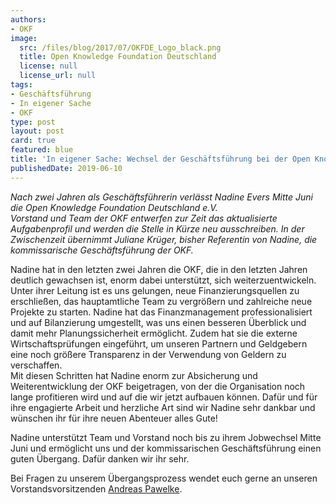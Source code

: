```yaml
---
authors:
- OKF
image:
  src: /files/blog/2017/07/OKFDE_Logo_black.png
  title: Open Knowledge Foundation Deutschland
  license: null
  license_url: null
tags:
- Geschäftsführung
- In eigener Sache
- OKF
type: post
layout: post
card: true
featured: blue
title: 'In eigener Sache: Wechsel der Geschäftsführung bei der Open Knowledge Foundation Deutschland'
publishedDate: 2019-06-10
---
```


*Nach zwei Jahren als Geschäftsführerin verlässt Nadine Evers Mitte Juni die Open Knowledge Foundation Deutschland e.V.  
Vorstand und Team der OKF entwerfen zur Zeit das aktualisierte Aufgabenprofil und werden die Stelle in Kürze neu ausschreiben. In der Zwischenzeit übernimmt Juliane Krüger, bisher Referentin von Nadine, die kommissarische Geschäftsführung der OKF.*

Nadine hat in den letzten zwei Jahren die OKF, die in den letzten Jahren deutlich gewachsen ist, enorm dabei unterstützt, sich weiterzuentwickeln. Unter ihrer Leitung ist es uns gelungen, neue Finanzierungsquellen zu erschließen, das hauptamtliche Team zu vergrößern und zahlreiche neue Projekte zu starten. Nadine hat das Finanzmanagement professionalisiert und auf Bilanzierung umgestellt, was uns einen besseren Überblick und damit mehr Planungssicherheit ermöglicht. Zudem hat sie die externe Wirtschaftsprüfungen eingeführt, um unseren Partnern und Geldgebern eine noch größere Transparenz in der Verwendung von Geldern zu verschaffen.  
Mit diesen Schritten hat Nadine enorm zur Absicherung und Weiterentwicklung der OKF beigetragen, von der die Organisation noch lange profitieren wird und auf die wir jetzt aufbauen können. Dafür und für ihre engagierte Arbeit und herzliche Art sind wir Nadine sehr dankbar und wünschen ihr für ihre neuen Abenteuer alles Gute!

Nadine unterstützt Team und Vorstand noch bis zu ihrem Jobwechsel Mitte Juni und ermöglicht uns und der kommissarischen Geschäftsführung einen guten Übergang. Dafür danken wir ihr sehr.

Bei Fragen zu unserem Übergangsprozess wendet euch gerne an unseren Vorstandsvorsitzenden [Andreas Pawelke](mailto:andreas.pawelke@okfn.de).